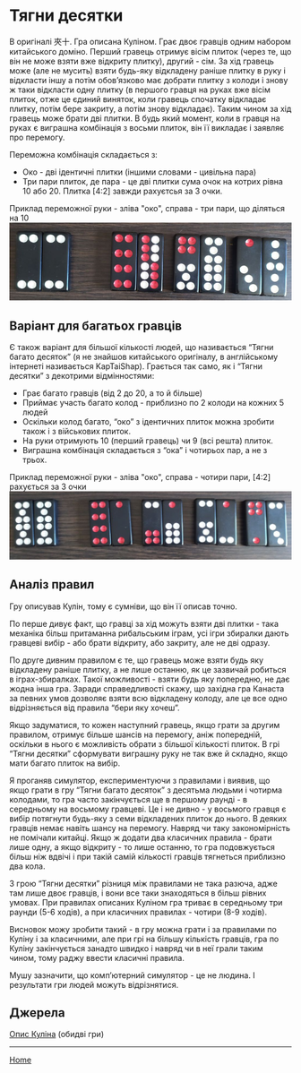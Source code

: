 # Тягни десятки

В оригіналі 夾十. Гра описана Куліном. Грає двоє гравців одним набором китайського доміно. Перший гравець отримує вісім плиток (через те, що він не може взяти вже відкриту плитку), другий - сім. За хід гравець може (але не мусить) взяти будь-яку відкладену раніше плитку в руку і відкласти іншу а потім обов’язково має добрати плитку з колоди і знову ж таки відкласти одну плитку (в першого гравця на руках вже вісім плиток, отже це єдиний виняток, коли гравець спочатку відкладає плитку, потім бере закриту, а потім знову відкладає). Таким чином за хід гравець може брати дві плитки. В будь який момент, коли в гравця на руках є виграшна комбінація з восьми плиток, він її викладає і заявляє про перемогу. 

Переможна комбінація складається з: 

 - Око - дві ідентичні плитки (іншими словами - цивільна пара)
 - Три пари плиток, де пара - це дві плитки сума очок на котрих рівна 10 або 20. Плитка [4:2] завжди рахуєтсья за 3 очки.

Приклад переможної руки - зліва "око", справа - три пари, що діляться на 10 ![](/docs/assets/images/gupai/kap-shap.jpg?w=972)  
## Варіант для багатьох гравців 

Є також варіант для більшої кількості людей, що називається “Тягни багато десяток” (я не знайшов китайського оригіналу, в англійському інтернеті називається KapTaiShap). Грається так само, як і “Тягни десятки” з декотрими відмінностями: 

 - Грає багато гравців (від 2 до 20, а то й більше)
 - Приймає участь багато колод - приблизно по 2 колоди на кожних 5 людей
 - Оскільки колод багато, “око” з ідентичних плиток можна зробити також і з військових плиток.
 - На руки отримують 10 (перший гравець) чи 9 (всі решта) плиток.
 - Виграшна комбінація складається з “ока” і чотирьох пар, а не з трьох.

Приклад переможної руки - зліва "око", справа - чотири пари, [4:2] рахується за 3 очки ![](/docs/assets/images/gupai/kap-tai-shap.jpg?w=1024)  
## Аналіз правил 

Гру описував Кулін, тому є сумніви, що він її описав точно. 

По перше дивує факт, що гравці за хід можуть взяти дві плитки - така механіка більш притаманна рибальським іграм, усі ігри збиралки дають гравцеві вибір - або брати відкриту, або закриту, але не дві одразу. 

По друге дивним правилом є те, що гравець може взяти будь яку відкладену раніше плитку, а не лише останню, як це зазвичай робиться в іграх-збиралках. Такої можливості - взяти будь яку попередню, не дає жодна інша гра. Заради справедливості скажу, що західна гра Канаста за певних умов дозволяє взяти всю відкладену колоду, але це все одно відрізняється від правила “бери яку хочеш”. 

Якщо задуматися, то кожен наступний гравець, якщо грати за другим правилом, отримує більше шансів на перемогу, аніж попередній, оскільки в нього є можливість обрати з більшої кількості плиток. В грі “Тягни десятки” сформувати виграшну руку не так вже й складно, якщо мати багато плиток на вибір. 

Я проганяв симулятор, експериментуючи з правилами і виявив, що якщо грати в гру “Тягни багато десяток” з десятьма людьми і чотирма колодами, то гра часто закінчується ще в першому раунді - в середньому на восьмому гравцеві. Це і не дивно - у восьмого гравця є вибір потягнути будь-яку з семи відкладених плиток до нього. В деяких гравців немає навіть шансу на перемогу. Навряд чи таку закономірність не помічали китайці. Якщо ж додати два класичних правила - брати лише одну, а якщо відкриту - то лише останню, то гра подовжується більш ніж вдвічі і при такій самій кількості гравців тягнеться приблизно два кола. 

З грою “Тягни десятки” різниця між правилами не така разюча, адже там лише двоє гравців, і вони все таки знаходяться в більш рівних умовах. При правилах описаних Куліном гра триває в середньому три раунди (5-6 ходів), а при класичних правилах - чотири (8-9 ходів). 

Висновок можу зробити такий - в гру можна грати і за правилами по Куліну і за класичними, але при грі на більшу кількість гравців, гра по Куліну закінчується занадто швидко і навряд чи в неї грали таким чином, тому раджу ввести класичні правила. 

Мушу зазначити, що комп’ютерний симулятор - це не людина. І результати гри людей можуть відрізнятися. 

## Джерела 

[Опис Куліна](https://healthy.uwaterloo.ca/museum/Archives/Culin/Dice1893/kaptaishap.html) (обидві гри) 

---  

[Home](/wpua/gupai/index.html)
